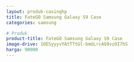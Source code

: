 ```yaml
---
layout: produk-casinghp
title: FateGO Samsung Galaxy S9 Case
categories: samsung

# Produk
product-title: FateGO Samsung Galaxy S9 Case
image-drive: 1OESyyyvYAtTTtGl-bmULrcAG9vzOI7hS
harga: 90000
---
```

